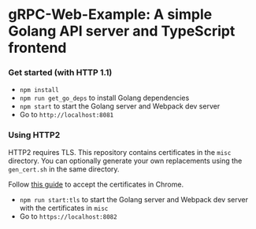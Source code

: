 # gRPC-Web-Example: A simple Golang API server and TypeScript frontend

### Get started (with HTTP 1.1)

* `npm install`
* `npm run get_go_deps` to install Golang dependencies
* `npm start` to start the Golang server and Webpack dev server
* Go to `http://localhost:8081`


### Using HTTP2

HTTP2 requires TLS. This repository contains certificates in the `misc` directory. You can optionally generate your own replacements using the `gen_cert.sh` in the same directory.

Follow [this guide](http://stackoverflow.com/questions/7580508/getting-chrome-to-accept-self-signed-localhost-certificate) to accept the certificates in Chrome.

* `npm run start:tls` to start the Golang server and Webpack dev server with the certificates in `misc`
* Go to `https://localhost:8082`